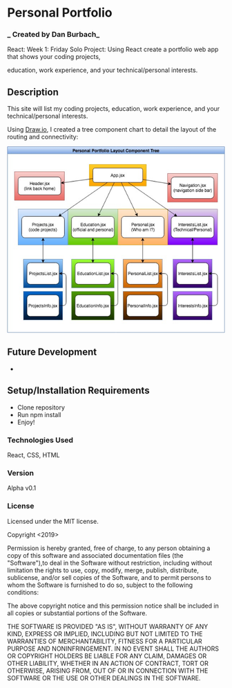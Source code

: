 # Personal Portfolio

### _ Created by Dan Burbach_

React: Week 1: Friday Solo Project: Using React create a portfolio web app that shows your coding projects, 

education, work experience, and your technical/personal interests.

## __Description__

  This site will list my coding projects, education, work experience, and your technical/personal interests.

  Using [Draw.io](https://www.draw.io/), I created a tree component chart to detail the layout of the routing and connectivity:
  
  ![Component Tree](https://raw.githubusercontent.com/DanBurbach/PersonalPortfolio/master/src/assets/PersonalPortfolioTree.jpg)
  
## __Future Development__
  * 

## __Setup/Installation Requirements__

  * Clone repository
  * Run npm install
  * Enjoy!

### __Technologies Used__

  React, CSS, HTML
  
### __Version__

Alpha v0.1

### License
Licensed under the MIT license.

Copyright <2019> <Daniel Burbach>

Permission is hereby granted, free of charge, to any person obtaining a copy of this software and associated documentation files (the "Software"),to deal in the Software without restriction, including without limitation the rights to use, copy, modify, merge, publish, distribute, sublicense,
and/or sell copies of the Software, and to permit persons to whom the Software is furnished to do so, subject to the following conditions:

The above copyright notice and this permission notice shall be included in all copies or substantial portions of the Software.

THE SOFTWARE IS PROVIDED "AS IS", WITHOUT WARRANTY OF ANY KIND, EXPRESS OR IMPLIED, INCLUDING BUT NOT LIMITED TO THE WARRANTIES OF MERCHANTABILITY,
FITNESS FOR A PARTICULAR PURPOSE AND NONINFRINGEMENT. IN NO EVENT SHALL THE AUTHORS OR COPYRIGHT HOLDERS BE LIABLE FOR ANY CLAIM, DAMAGES OR OTHER LIABILITY,
WHETHER IN AN ACTION OF CONTRACT, TORT OR OTHERWISE, ARISING FROM, OUT OF OR IN CONNECTION WITH THE SOFTWARE OR THE USE OR OTHER DEALINGS IN THE SOFTWARE.
